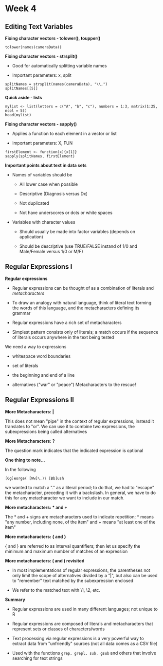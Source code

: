 # Week 4

## Editing Text Variables

**Fixing character vectors - tolower(), toupper()**

```
tolower(names(cameraData))
```

**Fixing character vectors - strsplit()**

* Good for automatically splitting variable names

* Important parameters: x, split

```
splitNames = strsplit(names(cameraData), "\\,")
splitNames[[5]]
```

**Quick aside - lists**

```
mylist <- list(letters = c("A", "b", "c"), numbers = 1:3, matrix(1:25, ncol = 5))
head(mylist)
```

**Fixing character vectors - sapply()**

* Applies a function to each element in a vector or list

* Important parameters: X, FUN

```
firstElement <- function(x){x[1]}
sapply(splitNames, firstElement)
```

**Important points about text in data sets**

* Names of variables should be

	* All lower case when possible
	
	* Descriptive (Diagnosis versus Dx)
	
	* Not duplicated
	
	* Not have underscores or dots or white spaces
	
* Variables with character values

	* Should usually be made into factor variables (depends on application)
	
	* Should be descriptive (use TRUE/FALSE instand of 1/0 and Male/Female versus 1/0 or M/F)

## Regular Expressions I

**Regular expressions**

* Regular expressions can be thought of as a combination of literals and *metacharacters*

* To draw an analogy with natural language, think of literal text forming the words of this language, and 
the metacharacters defining its grammar

* Regular expressions have a rich set of metacharacters

* Simplest pattern consists only of literals; a match occurs if the sequence of literals occurs anywhere in the 
text being tested

We need a way to expressions

* whitespace word boundaries

* set of literals

* the beginning and end of a line

* alternatives ("war" or "peace") Metacharacters to the rescue!

## Regular Expressions II

**More Metacharacters: |**

This does not mean "pipe" in the context of regular expressions, instead it translates to "or".
We can use it to combine two expressions, the subexpressions being called alternatives

**More Metacharacters: ?**

The question mark indicates that the indicated expression is optional

**One thing to note...**

In the following

```
[Gg]eorge( [Ww]\.)? [Bb]ush
```

we wanted to match a "." as a literal period; to do that, we had to "escape" the metacharacter, preceding it
with a backslash. In general, we have to do this for any metacharacter we want to include in our match.

**More metacharacters: * and +**

The * and + signs are metacharacters used to indicate repetition; * means "any number, including none, of the item"
and + means "at least one of the item"

**More metacharacters: { and }**

{ and } are referred to as interval quantifiers; then let us specify the minimum and maximum number of matches of an 
expression

**More metacharacters: ( and ) revisited**

* In most implementations of regular expressions, the parentheses not only limit the scope of alternatives divided by a 
"|", but also can be used to "remember" text matched by the subexpression enclosed

* We refer to the matched text with \1, \2, etc.

**Summary**

* Regular expressions are used in many different languages; not unique to R

* Regular expressions are composed of literals and metacharacters that represent sets or 
classes of characters/words

* Text processing via regular expressions is a very powerful way to extract data from "unfriendly"
sources (not all data comes as a CSV file)

* Used with the functions `grep, grepl, sub, gsub` and others that involve searching for text strings


















































